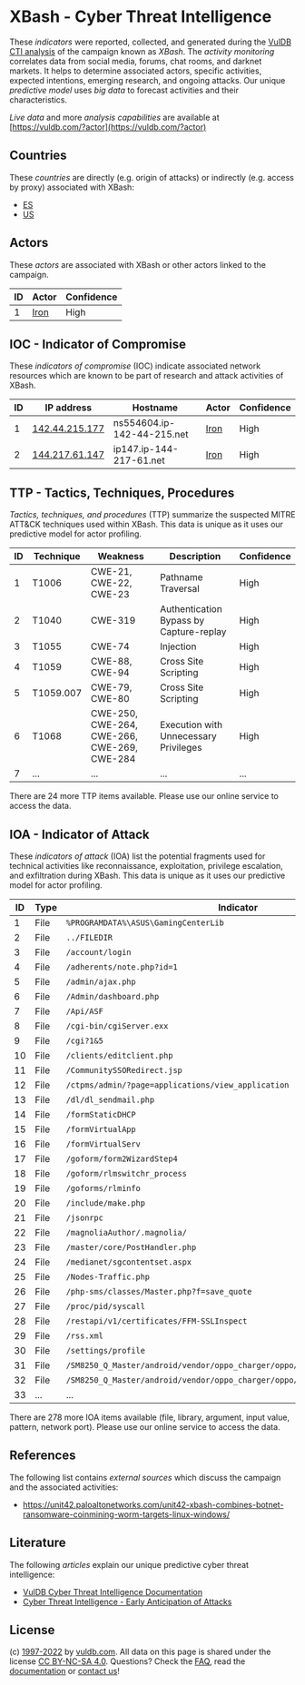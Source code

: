# XBash - Cyber Threat Intelligence

These _indicators_ were reported, collected, and generated during the [VulDB CTI analysis](https://vuldb.com/?kb.cti) of the campaign known as _XBash_. The _activity monitoring_ correlates data from social media, forums, chat rooms, and darknet markets. It helps to determine associated actors, specific activities, expected intentions, emerging research, and ongoing attacks. Our unique _predictive model_ uses _big data_ to forecast activities and their characteristics.

_Live data_ and more _analysis capabilities_ are available at [https://vuldb.com/?actor](https://vuldb.com/?actor)

## Countries

These _countries_ are directly (e.g. origin of attacks) or indirectly (e.g. access by proxy) associated with XBash:

* [ES](https://vuldb.com/?country.es)
* [US](https://vuldb.com/?country.us)

## Actors

These _actors_ are associated with XBash or other actors linked to the campaign.

ID | Actor | Confidence
-- | ----- | ----------
1 | [Iron](https://vuldb.com/?actor.iron) | High

## IOC - Indicator of Compromise

These _indicators of compromise_ (IOC) indicate associated network resources which are known to be part of research and attack activities of XBash.

ID | IP address | Hostname | Actor | Confidence
-- | ---------- | -------- | ----- | ----------
1 | [142.44.215.177](https://vuldb.com/?ip.142.44.215.177) | ns554604.ip-142-44-215.net | [Iron](https://vuldb.com/?actor.iron) | High
2 | [144.217.61.147](https://vuldb.com/?ip.144.217.61.147) | ip147.ip-144-217-61.net | [Iron](https://vuldb.com/?actor.iron) | High

## TTP - Tactics, Techniques, Procedures

_Tactics, techniques, and procedures_ (TTP) summarize the suspected MITRE ATT&CK techniques used within XBash. This data is unique as it uses our predictive model for actor profiling.

ID | Technique | Weakness | Description | Confidence
-- | --------- | -------- | ----------- | ----------
1 | T1006 | CWE-21, CWE-22, CWE-23 | Pathname Traversal | High
2 | T1040 | CWE-319 | Authentication Bypass by Capture-replay | High
3 | T1055 | CWE-74 | Injection | High
4 | T1059 | CWE-88, CWE-94 | Cross Site Scripting | High
5 | T1059.007 | CWE-79, CWE-80 | Cross Site Scripting | High
6 | T1068 | CWE-250, CWE-264, CWE-266, CWE-269, CWE-284 | Execution with Unnecessary Privileges | High
7 | ... | ... | ... | ...

There are 24 more TTP items available. Please use our online service to access the data.

## IOA - Indicator of Attack

These _indicators of attack_ (IOA) list the potential fragments used for technical activities like reconnaissance, exploitation, privilege escalation, and exfiltration during XBash. This data is unique as it uses our predictive model for actor profiling.

ID | Type | Indicator | Confidence
-- | ---- | --------- | ----------
1 | File | `%PROGRAMDATA%\ASUS\GamingCenterLib` | High
2 | File | `../FILEDIR` | Medium
3 | File | `/account/login` | High
4 | File | `/adherents/note.php?id=1` | High
5 | File | `/admin/ajax.php` | High
6 | File | `/Admin/dashboard.php` | High
7 | File | `/Api/ASF` | Medium
8 | File | `/cgi-bin/cgiServer.exx` | High
9 | File | `/cgi?1&5` | Medium
10 | File | `/clients/editclient.php` | High
11 | File | `/CommunitySSORedirect.jsp` | High
12 | File | `/ctpms/admin/?page=applications/view_application` | High
13 | File | `/dl/dl_sendmail.php` | High
14 | File | `/formStaticDHCP` | High
15 | File | `/formVirtualApp` | High
16 | File | `/formVirtualServ` | High
17 | File | `/goform/form2WizardStep4` | High
18 | File | `/goform/rlmswitchr_process` | High
19 | File | `/goforms/rlminfo` | High
20 | File | `/include/make.php` | High
21 | File | `/jsonrpc` | Medium
22 | File | `/magnoliaAuthor/.magnolia/` | High
23 | File | `/master/core/PostHandler.php` | High
24 | File | `/medianet/sgcontentset.aspx` | High
25 | File | `/Nodes-Traffic.php` | High
26 | File | `/php-sms/classes/Master.php?f=save_quote` | High
27 | File | `/proc/pid/syscall` | High
28 | File | `/restapi/v1/certificates/FFM-SSLInspect` | High
29 | File | `/rss.xml` | Medium
30 | File | `/settings/profile` | High
31 | File | `/SM8250_Q_Master/android/vendor/oppo_charger/oppo/charger_ic/oppo_mp2650.c` | High
32 | File | `/SM8250_Q_Master/android/vendor/oppo_charger/oppo/oppo_charger.c` | High
33 | ... | ... | ...

There are 278 more IOA items available (file, library, argument, input value, pattern, network port). Please use our online service to access the data.

## References

The following list contains _external sources_ which discuss the campaign and the associated activities:

* https://unit42.paloaltonetworks.com/unit42-xbash-combines-botnet-ransomware-coinmining-worm-targets-linux-windows/

## Literature

The following _articles_ explain our unique predictive cyber threat intelligence:

* [VulDB Cyber Threat Intelligence Documentation](https://vuldb.com/?kb.cti)
* [Cyber Threat Intelligence - Early Anticipation of Attacks](https://www.scip.ch/en/?labs.20201022)

## License

(c) [1997-2022](https://vuldb.com/?kb.changelog) by [vuldb.com](https://vuldb.com/?kb.about). All data on this page is shared under the license [CC BY-NC-SA 4.0](https://creativecommons.org/licenses/by-nc-sa/4.0/). Questions? Check the [FAQ](https://vuldb.com/?kb.faq), read the [documentation](https://vuldb.com/?kb) or [contact us](https://vuldb.com/?contact)!
